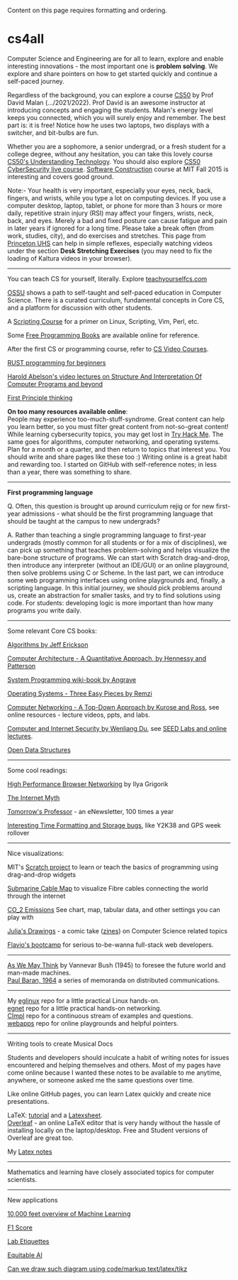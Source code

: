 Content on this page requires formatting and ordering.     


# cs4all
Computer Science and Engineering are for all to learn, explore and enable interesting innovations - the most important one is **problem solving**. We explore and share pointers on how to get started quickly and continue a self-paced journey.   

Regardless of the background, you can explore a course [CS50](https://cs50.harvard.edu/) by Prof David Malan (.../2021/2022). Prof David is an awesome instructor at introducing concepts and engaging the students. Malan's energy level keeps you connected, which you will surely enjoy and remember. The best part is: it is free! Notice how he uses two laptops, two displays with a switcher, and bit-bulbs are fun.   

Whether you are a sophomore, a senior undergrad, or a fresh student for a college degree, without any hesitation, you can take this lovely course [CS50's Understanding Technology](https://cs50.harvard.edu/technology/2017/). You should also explore [CS50 CyberSecurity live course](https://www.youtube.com/watch?v=U8Bki7QEz2M). [Software Construction](https://web.mit.edu/6.005/www/fa15/) course at MIT Fall 2015 is interesting and covers good ground.    

Note:- Your health is very important, especially your eyes, neck, back, fingers, and wrists, while you type a lot on computing devices. If you use a computer desktop, laptop, tablet, or phone for more than 3 hours or more daily, repetitive strain injury (RSI) may affect your fingers, wrists, neck, back, and eyes. Merely a bad and fixed posture can cause fatigue and pain in later years if ignored for a long time. Please take a break often (from work, studies, city), and do exercises and stretches. This page from [Princeton UHS](https://uhs.princeton.edu/health-resources/ergonomics-computer-use) can help in simple reflexes, especially watching videos under the section **Desk Stretching Exercises** (you may need to fix the loading of Kaltura videos in your browser).      

----

You can teach CS for yourself, literally. Explore [teachyourselfcs.com](https://teachyourselfcs.com)

[OSSU](https://github.com/ossu/computer-science) shows a path to self-taught and self-paced education in Computer Science. There is a curated curriculum, fundamental concepts in Core CS, and a platform for discussion with other students. 

A [Scripting Course](https://github.com/learnbyexample/scripting_course#ebooks) for a primer on Linux, Scripting, Vim, Perl, etc. 

Some [Free Programming Books](https://github.com/EbookFoundation/free-programming-books) are available online for reference.   

After the first CS or programming course, refer to [CS Video Courses](https://github.com/Developer-Y/cs-video-courses).   

[RUST programming for beginners](https://www.freecodecamp.org/news/rust-programming-course-for-beginners/)    

[Harold Abelson's video lectures on Structure And Interpretation Of Computer Programs and beyond](https://ocw.mit.edu/courses/6-001-structure-and-interpretation-of-computer-programs-spring-2005/video_galleries/video-lectures/)     

[First Principle thinking](https://fs.blog/first-principles/)    

**On too many resources available online**:    
People may experience too-much-stuff-syndrome. Great content can help you learn better, so you must filter great content from not-so-great content! While learning cybersecurity topics, you may get lost in [Try Hack Me](https://tryhackme.com/). The same goes for algorithms, computer networking, and operating systems. Plan for a month or a quarter, and then return to topics that interest you. You should write and share pages like these too :) Writing online is a great habit and rewarding too. I started on GitHub with self-reference notes; in less than a year, there was something to share.    

---- 

**First programming language**   

Q. Often, this question is brought up around curriculum rejig or for new first-year admissions - what should be the first programming language that should be taught at the campus to new undergrads?   

A. Rather than teaching a single programming language to first-year undergrads (mostly common for all students or for a mix of disciplines), we can pick up something that teaches problem-solving and helps visualize the bare-bone structure of programs. We can start with Scratch drag-and-drop, then introduce any interpreter (without an IDE/GUI) or an online playground, then solve problems using C or Scheme. In the last part, we can introduce some web programming interfaces using online playgrounds and, finally, a scripting language. In this initial journey, we should pick problems around us, create an abstraction for smaller tasks, and try to find solutions using code. For students: developing logic is more important than how many programs you write daily.      

----

Some relevant Core CS books:   

[Algorithms by Jeff Erickson](http://jeffe.cs.illinois.edu/teaching/algorithms/)    

[Computer Architecture - A Quantitative Approach, by Hennessy and Patterson](http://acs.pub.ro/~cpop/SMPA/Computer%20Architecture%20A%20Quantitative%20Approach%20(5th%20edition).pdf)   

[System Programming wiki-book by Angrave](https://github.com/angrave/SystemProgramming/wiki)    

[Operating Systems - Three Easy Pieces by Remzi](http://pages.cs.wisc.edu/~remzi/OSTEP/)    

[Computer Networking - A Top-Down Approach by Kurose and Ross](https://gaia.cs.umass.edu/kurose_ross/index.php), see online resources - lecture videos, ppts, and labs.    

[Computer and Internet Security by Wenliang Du](), see [SEED Labs and online lectures](https://seedsecuritylabs.org/).    

[Open Data Structures](https://opendatastructures.org/)     

----

Some cool readings:  

[High Performance Browser Networking](https://hpbn.co) by Ilya Grigorik 

[The Internet Myth](https://unglue.it/work/442013/)

[Tomorrow's Professor](https://tomprof.stanford.edu/) - an eNewsletter, 100 times a year 

[Interesting Time Formatting and Storage bugs](https://en.wikipedia.org/wiki/Time_formatting_and_storage_bugs), like Y2K38 and GPS week rollover    

----

Nice visualizations:  

MIT's [Scratch project](https://scratch.mit.edu/) to learn or teach the basics of programming using drag-and-drop widgets   

[Submarine Cable Map](https://www.submarinecablemap.com) to visualize Fibre cables connecting the world through the internet   

[CO_2 Emissions](https://ourworldindata.org/grapher/co-emissions-per-capita?tab=chart) See chart, map, tabular data, and other settings you can play with   

[Julia's Drawings](https://drawings.jvns.ca/) - a comic take ([zines](https://wizardzines.com/comics/)) on Computer Science related topics   

[Flavio's bootcamp](https://bootcamp.dev/) for serious to-be-wanna full-stack web developers.    

----

[As We May Think](https://www.theatlantic.com/magazine/archive/1945/07/as-we-may-think/303881/) by Vannevar Bush (1945) to foresee the future world and man-made machines.    
[Paul Baran, 1964](https://www.rand.org/pubs/research_memoranda/RM3097.html) a series of memoranda on distributed communications.    

----

My [eglinux](https://github.com/rks101/eglinux) repo for a little practical Linux hands-on.   
[egnet](https://github.com/rks101/egnet) repo for a little practical hands-on networking.   
[CImpl](https://github.com/rks101/Cimpl) repo for a continuous stream of examples and questions.   
[webapps](https://github.com/rks101/webapps) repo for online playgrounds and helpful pointers.   

---- 

Writing tools to create Musical Docs   

Students and developers should inculcate a habit of writing notes for issues encountered and helping themselves and others. Most of my pages have come online because I wanted these notes to be available to me anytime, anywhere, or someone asked me the same questions over time.    

Like online GitHub pages, you can learn Latex quickly and create nice presentations.    

LaTeX: [tutorial](https://www.latex-tutorial.com/tutorials/) and a [Latexsheet](http://wch.github.io/latexsheet/latexsheet-a4.pdf).    
[Overleaf](overleaf.com) - an online LaTeX editor that is very handy without the hassle of installing locally on the laptop/desktop. Free and Student versions of Overleaf are great too.    

My [Latex notes](https://github.com/rks101/latex)   

----

Mathematics and learning have closely associated topics for computer scientists.     

---- 

New applications     

[10,000 feet overview of Machine Learning](https://www.lifewire.com/what-is-machine-learning-7495518)    

[F1 Score](https://www.picsellia.com/post/understanding-the-f1-score-in-machine-learning-the-harmonic-mean-of-precision-and-recall)     

[Lab Etiquettes](https://www.cfilt.iitb.ac.in/lab_manual.pdf)    

[Equitable AI](https://www.gatesfoundation.org/ideas/science-innovation-technology/artificial-intelligence)     

[Can we draw such diagram using code/markup text/latex/tikz](https://onlinepublichealth.gwu.edu/resources/equity-vs-equality/)     
